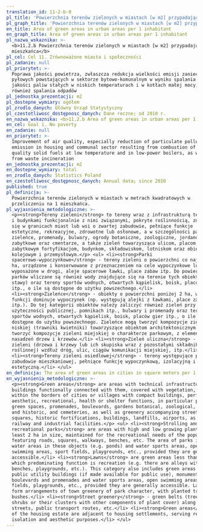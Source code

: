 ```yaml
---
translation_id: 11-2-b-0
pl_title: 'Powierzchnia terenów zielonych w miastach [w m2] przypadająca na 1 mieszkańca'
pl_graph_title: 'Powierzchnia terenów zielonych w miastach [w m2] przypadająca na 1 mieszkańca'
en_title: Area of green areas in urban areas per 1 inhabitant
en_graph_title: Area of green areas in urban areas per 1 inhabitant
pl_nazwa_wskaznika: >-
  <b>11.2.b Powierzchnia terenów zielonych w miastach [w m2] przypadająca na 1
  mieszkańca</b>
pl_cel: Cel 11. Zrównoważone miasta i społeczności
pl_zadanie: null
pl_priorytet: >-
  Poprawa jakości powietrza, zwłaszcza redukcja wielkości emisji zanieczyszczeń
  pyłowych powstających w sektorze bytowo-komunalnym w wyniku spalania złej
  jakości paliw stałych w niskich temperaturach i w kotłach małej mocy, jak
  również spalania odpadów
pl_jednostka_prezentacji: m2
pl_dostepne_wymiary: ogółem
pl_zrodlo_danych: Główny Urząd Statystyczny
pl_czestotliwosc_dostępnosc_danych: Dane roczne; od 2010 r.
en_nazwa_wskaznika: <b>11.2.b Area of green areas in urban areas per 1 inhabitant</b>
en_cel: Goal 1. No poverty
en_zadanie: null
en_priorytet: >-
  Improvement of air quality, especially reduction of particulate pollutants
  emission in housing and communal sector resulting from combustion of bad
  quality solid fuels at low temperature and in low-power boilers, as well as
  from waste incineration
en_jednostka_prezentacji: m2
en_dostepne_wymiary: total
en_zrodlo_danych: Statistics Poland
en_czestotliwosc_dostępnosc_danych: Annual data; since 2010
published: true
pl_definicja: >-
  Powierzchnia terenów zielonych w miastach w metrach kwadratowych w
  przeliczeniu na 1 mieszkańca.
pl_wyjasnienia_metodologiczne: >-
  <p><strong>Tereny zieleni</strong> to tereny wraz z infrastrukturą techniczną
  i budynkami funkcjonalnie z nimi związanymi, pokryte roślinnością, znajdujące
  się w granicach miast lub wsi o zwartej zabudowie, pełniące funkcje
  estetyczne, rekreacyjne, zdrowotne lub osłonowe, a w szczególności parki,
  zieleńce, promenady, bulwary, ogrody botaniczne, zoologiczne, jordanowskie i
  zabytkowe oraz cmentarze, a także zieleń towarzysząca ulicom, placom,
  zabytkowym fortyfikacjom, budynkom, składowiskom, lotniskom oraz obiektom
  kolejowym i przemysłowym.</p> <ul> <li><strong>Parki
  spacerowo-wypoczynkowe</strong> - tereny zieleni o powierzchni co najmniej 2
  ha, urządzone i konserwowane z przeznaczeniem na cele wypoczynkowe ludności,
  wyposażone w drogi, aleje spacerowe ławki, place zabaw itp. Do powierzchni
  parków wliczane są również wody znajdujące się na terenie tych obiektów (np.
  stawy) oraz tereny sportów wodnych, otwartych kąpielisk, boisk, placów gier
  itp., o ile są dostępne do użytku powszechnego.</li>
  <li><strong>Zieleńce</strong> - obiekty o powierzchni poniżej 2 ha, w których
  funkcji dominuje wypoczynek (np. występują alejki z ławkami, place zabaw
  itp.). Do tej kategorii obiektów należy zaliczyć również zieleń przy budynkach
  użyteczności publicznej, pomnikach itp., bulwary i promenady oraz tereny
  sportów wodnych, otwartych kąpielisk, boisk, placów gier itp., o ile są
  dostępne do użytku powszechnego. Zieleńce mogą tworzyć kompozycje zieleni
  niskiej (trawniki kwietniki) towarzyszące obiektom architektonicznym oraz
  tworzyć kompozycje zieleni miejskiej o charakterze parkowym, z elementami
  nasadzeń drzew i krzewów.</li> <li><strong>Zieleń uliczna</strong> - pasy
  zieleni (drzewa i krzewy lub ich skupiska wraz z pozostałymi składnikami szaty
  roślinnej) wzdłuż dróg, ulic, ciągów komunikacji miejskiej, itp.</li>
  <li><strong>Tereny zieleni osiedlowej</strong> - tereny występujące przy
  zabudowie mieszkaniowej, pełniące funkcję wypoczynkową, izolacyjną i
  estetyczną.</li> </ul>
en_definicja: The area of green areas in cities in square meters per 1 inhabitant.
en_wyjasnienia_metodologiczne: >-
  <p><strong>Green areas</strong> are areas with technical infrastructure and
  buildings functionally connected with them, covered with vegetation, located
  within the borders of cities or villages with compact buildings, performing
  aesthetic, recreational, health or shelter functions, in particular parks,
  green spaces, promenades, boulevards, gardens botanical, zoological, Jordanian
  and historic, and cemeteries, as well as greenery accompanying streets,
  squares, historic fortifications, buildings, landfills, airports, as well as
  railway and industrial facilities.</p> <ul> <li><strong>Strolling and
  recreational parks</strong> are areas with high and low growing plants, at
  least 2 ha in size, maintained for the recreational needs of the population,
  featuring roads, squares, walkways, benches, etc. The area of parks includes
  water areas in these objects (e.g. ponds) and water sports areas, open
  swimming areas, sport fields, playgrounds, etc., provided they are generally
  accessible.</li> <li><strong>Lawns</strong> are green areas less than 2 ha,
  which predominating function is recreation (e.g. there are alleys with
  benches, playgrounds, etc.). This category also includes green areas near
  public utility buildings (if made available for public use), monuments, etc.,
  boulevards and promenades and water sports areas, open swimming areas, sport
  fields, playgrounds, etc., provided they are generally accessible. Lawns can
  form arrangements of town greenery of park character, with planted trees and
  bushes.</li> <li><strong>Street greenery</strong> - green belts (trees and
  shrubs or their clusters with other components of plant cover) along roads,
  streets, public transport routes, etc.</li> <li><strong>Green areas</strong>
  of the housing estate are adjacent to housing settlements, serving recreation,
  isolation and aesthetic purposes.</li> </ul>
---
```

